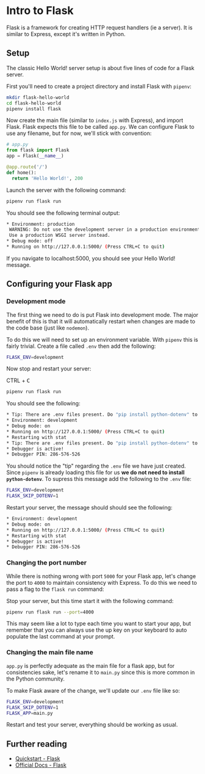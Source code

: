 # Intro to Flask

Flask is a framework for creating HTTP request handlers (ie a server). It is similar to Express, except it's written in Python.

## Setup

The classic Hello World! server setup is about five lines of code for a Flask server.

First you'll need to create a project directory and install Flask with `pipenv`:

```sh
mkdir flask-hello-world
cd flask-hello-world
pipenv install flask
```

Now create the main file (similar to `index.js` with Express), and import Flask. Flask expects this file to be called `app.py`. We can configure Flask to use any filename, but for now, we'll stick with convention:

```py
# app.py
from flask import Flask
app = Flask(__name__)

@app.route('/')
def home():
  return 'Hello World!', 200
```

Launch the server with the following command:

```sh
pipenv run flask run
```

You should see the following terminal output:

```sh
* Environment: production
 WARNING: Do not use the development server in a production environment.
 Use a production WSGI server instead.
* Debug mode: off
* Running on http://127.0.0.1:5000/ (Press CTRL+C to quit)
```

If you navigate to localhost:5000, you should see your Hello World! message.

## Configuring your Flask app

### Development mode

The first thing we need to do is put Flask into development mode. The major benefit of this is that it will automatically restart when changes are made to the code base (just like `nodemon`).

To do this we will need to set up an environment variable. With `pipenv` this is fairly trivial. Create a file called `.env` then add the following:

```sh
FLASK_ENV=development
```

Now stop and restart your server:

<kdb>CTRL</kdb> + <kbd>C</kbd>
```sh
pipenv run flask run
```

You should see the following:

```sh
* Tip: There are .env files present. Do "pip install python-dotenv" to use them.
* Environment: development
* Debug mode: on
* Running on http://127.0.0.1:5000/ (Press CTRL+C to quit)
* Restarting with stat
* Tip: There are .env files present. Do "pip install python-dotenv" to use them.
* Debugger is active!
* Debugger PIN: 286-576-526
```

You should notice the "tip" regarding the `.env` file we have just created. Since `pipenv` is already loading this file for us **we do not need to install `python-dotenv`**. To supress this message add the following to the `.env` file:

```sh
FLASK_ENV=development
FLASK_SKIP_DOTENV=1
```

Restart your server, the message should should see the following:

```sh
* Environment: development
* Debug mode: on
* Running on http://127.0.0.1:5000/ (Press CTRL+C to quit)
* Restarting with stat
* Debugger is active!
* Debugger PIN: 286-576-526
```

### Changing the port number

While there is nothing wrong with port `5000` for your Flask app, let's change the port to `4000` to maintain consistency with Express. To do this we need to pass a flag to the `flask run` command:

Stop your server, but this time start it with the following command:

```sh
pipenv run flask run --port=4000
```

This may seem like a lot to type each time you want to start your app, but remember that you can always use the up key on your keyboard to auto populate the last command at your prompt.

### Changing the main file name

`app.py` is perfectly adequate as the main file for a flask app, but for consistencies sake, let's rename it to `main.py` since this is more common in the Python community.

To make Flask aware of the change, we'll update our `.env` file like so:

```sh
FLASK_ENV=development
FLASK_SKIP_DOTENV=1
FLASK_APP=main.py
```

Restart and test your server, everything should be working as usual.

## Further reading

* [Quickstart - Flask](http://flask.pocoo.org/docs/1.0/quickstart/)
* [Official Docs - Flask](http://flask.pocoo.org/)
